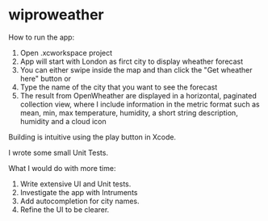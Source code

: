 # wiproweather

How to run the app:

1. Open .xcworkspace project
2. App will start with London as firct city to display wheather forecast
3. You can either swipe inside the map and than click the "Get wheather here" button or
4. Type the name of the city that you want to see the forecast
5. The result from OpenWheather are displayed in a horizontal, paginated collection view, where I include information in the metric format such as mean, min, max temperature, humidity, a short string description, humidity and a cloud icon

Building is intuitive using the play button in Xcode.

I wrote some small Unit Tests.

What I would do with more time:

1. Write extensive UI and Unit tests.
2. Investigate the app with Intruments
3. Add autocompletion for city names.
4. Refine the UI to be clearer.
